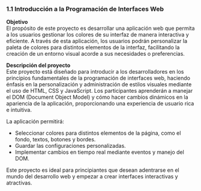 ### 1.1 Introducción a la Programación de Interfaces Web

**Objetivo**  
El propósito de este proyecto es desarrollar una aplicación web que permita a los usuarios gestionar los colores de su interfaz de manera interactiva y eficiente. A través de esta aplicación, los usuarios podrán personalizar la paleta de colores para distintos elementos de la interfaz, facilitando la creación de un entorno visual acorde a sus necesidades o preferencias.

**Descripción del proyecto**  
Este proyecto está diseñado para introducir a los desarrolladores en los principios fundamentales de la programación de interfaces web, haciendo énfasis en la personalización y administración de estilos visuales mediante el uso de HTML, CSS y JavaScript. Los participantes aprenderán a manejar el DOM (Document Object Model) y cómo hacer cambios dinámicos en la apariencia de la aplicación, proporcionando una experiencia de usuario rica e intuitiva.

La aplicación permitirá:

-   Seleccionar colores para distintos elementos de la página, como el fondo, textos, botones y bordes.
-   Guardar las configuraciones personalizadas.
-   Implementar cambios en tiempo real mediante eventos y manejo del DOM.

Este proyecto es ideal para principiantes que desean adentrarse en el mundo del desarrollo web y empezar a crear interfaces interactivas y atractivas.

